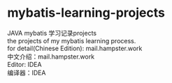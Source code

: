 # mybatis-learning-projects  


JAVA mybatis 学习记录projects  
the projects of my mybatis learning process.  
for detail(Chinese Edition): mail.hampster.work  
中文介绍：mail.hampster.work  
Editor: IDEA  
编译器：IDEA
